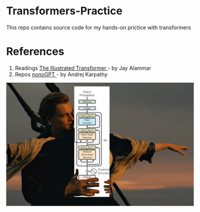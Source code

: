# Transformers-Practice
This repo contains source code for my hands-on prictice with transformers

# References
1. Readings
   <a href="https://jalammar.github.io/illustrated-transformer/"> The Illustrated Transformer </a> - by Jay Alammar
3. Repos
   <a href="https://jalammar.github.io/illustrated-transformer/"> nonoGPT </a> - by Andrej Karpathy
   
<img src='gpt.png' />
